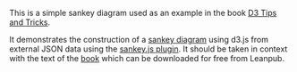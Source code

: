 This is a simple sankey diagram used as an example in the book [D3 Tips and Tricks](https://leanpub.com/D3-Tips-and-Tricks).

It demonstrates the construction of a [sankey diagram](http://bost.ocks.org/mike/sankey/) using d3.js from external JSON data using the [sankey.js plugin](https://github.com/d3/d3-plugins/tree/master/sankey). It should be taken in context with the text of the [book](https://leanpub.com/D3-Tips-and-Tricks) which can be downloaded for free from Leanpub.